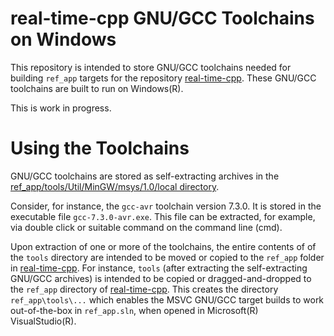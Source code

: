 # real-time-cpp GNU/GCC Toolchains on Windows

This repository is intended to store GNU/GCC toolchains needed for building `ref_app` targets for the repository [real-time-cpp](https://github.com/ckormanyos/real-time-cpp). These GNU/GCC toolchains are built to run on Windows(R).

This is work in progress.

# Using the Toolchains

GNU/GCC toolchains are stored as self-extracting archives in the [ref_app/tools/Util/MinGW/msys/1.0/local directory](./ref_app/tools/Util/MinGW/msys/1.0/local).

Consider, for instance, the `gcc-avr` toolchain version 7.3.0. It is stored in the executable file `gcc-7.3.0-avr.exe`. This file can be extracted, for example, via double click or suitable command on the command line (cmd).

Upon extraction of one or more of the toolchains, the entire contents of of the `tools` directory are intended to be moved or copied to the `ref_app` folder in [real-time-cpp](https://github.com/ckormanyos/real-time-cpp). For instance, `tools` (after extracting the self-extracting GNU/GCC archives) is intended to be copied or dragged-and-dropped to the `ref_app` directory of [real-time-cpp](https://github.com/ckormanyos/real-time-cpp). This creates the directory `ref_app\tools\...` which enables the MSVC GNU/GCC target builds to work out-of-the-box in `ref_app.sln`, when opened in Microsoft(R) VisualStudio(R).
